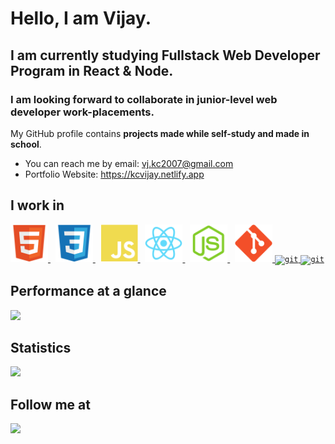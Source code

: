 # Hello, I am Vijay.

## I am currently studying Fullstack Web Developer Program in React & Node.

### I am looking forward to collaborate in junior-level web developer work-placements.

My GitHub profile contains **projects made while self-study and made in
school**.

- You can reach me by email: vj.kc2007@gmail.com
- Portfolio Website: https://kcvijay.netlify.app

## I work in

<p>  
    <a href="https://www.w3.org/html/" target="_blank"> 
        <code><img src="https://raw.githubusercontent.com/devicons/devicon/master/icons/html5/html5-original.svg" alt="html5" width="60" height="60"/></code> 
    </a> &nbsp;
    <a href="https://www.w3schools.com/css/" target="_blank"> 
        <code><img src="https://raw.githubusercontent.com/devicons/devicon/master/icons/css3/css3-original.svg" alt="css3" width="60" height="60"/></code>  
    </a> &nbsp;
    <a href="https://developer.mozilla.org/en-US/docs/Web/JavaScript" target="_blank"> 
        <code><img src="https://raw.githubusercontent.com/devicons/devicon/master/icons/javascript/javascript-plain.svg" alt="javascript" width="60" height="60"/></code>  
    </a> &nbsp;
    <a href="https://reactjs.org//" target="_blank"> 
        <code><img src="https://raw.githubusercontent.com/devicons/devicon/master/icons/react/react-original.svg" alt="react" width="60" height="60"/></code>  
    </a> &nbsp;
     <a href="https://nodejs.org/en/" target="_blank"> 
        <code><img src="https://raw.githubusercontent.com/devicons/devicon/master/icons/nodejs/nodejs-original.svg" alt="nodejs" width="60" height="60"/></code>  
    </a> &nbsp;
    <a href="https://git-scm.com/" target="_blank"> 
        <code><img src="https://raw.githubusercontent.com/devicons/devicon/master/icons/git/git-original.svg" alt="git" width="60" height="60"/></code>  
    </a>
     <a href="https://trello.com/" target="_blank"> 
        <code><img src="https://www.vectorlogo.zone/logos/trello/trello-icon.svg" alt="git" width="60" height="60"/></code>  
    </a>
     <a href="https://figma.com/" target="_blank"> 
        <code><img src="https://www.vectorlogo.zone/logos/figma/figma-icon.svg" alt="git" width="60" height="60"/></code>  
    </a>

</p>

## Performance at a glance

<img src="https://github-readme-stats.vercel.app/api/top-langs?username=kcvijay"/>

## Statistics

<img src="https://github-readme-streak-stats.herokuapp.com/?user=kcvijay"/>

## Follow me at

<a href="https://www.linkedin.com/in/vijaykc/" target="_blank"><img height="50" src="https://www.vectorlogo.zone/logos/linkedin/linkedin-ar21.svg" /></a>
